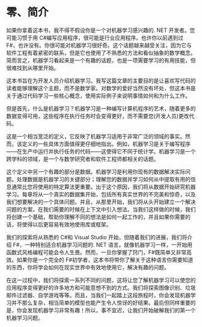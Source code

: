 # 零、简介

如果你拿着这本书，我不得不假设你是一个对机器学习感兴趣的. NET 开发者。您可能习惯于用 C#编写应用程序，很可能是行业应用程序。也许你以前遇到过 F#，也许没有。你很可能对机器学习很好奇。这个话题越来越受关注，因为它与软件工程有着紧密的联系，但是它也使用了不熟悉的方法和看似抽象的数学概念。简而言之，机器学习看起来是一个有趣的话题，也是一项需要学习的有用技能，但很难找到从哪里开始。

这本书旨在为开发人员介绍机器学习。我写这篇文章的主要目的是让喜欢写代码的读者能够理解这个主题，而不是数学家。对数学的爱好当然没有坏处，但这本书是关于通过代码学习一些核心概念，使用实际例子来说明事情如何和为什么工作。

但是首先，什么是机器学习？机器学习是一种编写计算机程序的艺术，随着更多的数据变得可用，这些程序在执行任务时会变得更好，而不需要您(开发人员)更改代码。

这是一个相当宽泛的定义，它反映了机器学习适用于非常广泛的领域的事实。然而，该定义的一些具体方面值得更仔细地指出。例如，机器学习是关于编写程序——在生产中运行并执行任务的代码——这使得它不同于统计学。机器学习是一个跨学科的领域，是一个与数学研究者和软件工程师都相关的话题。

这个定义中另一个有趣的部分是数据。机器学习是利用你现有的数据解决实际问题。处理数据是机器学习的关键部分；理解您的数据并学习如何从中提取有用的信息通常比您将使用的特定算法更重要。出于这个原因，我们将从数据开始研究机器学习。每章将从一个真实的数据集开始，包括所有真实世界的不完美和惊奇，以及我们想要解决的一个具体问题。并且，从那里开始，我们将从头开始建立一个解决问题的方案，在我们需要的时候在上下文中引入想法。当我们这样做的时候，我们将创建一个基础，帮助你理解不同的想法是如何一起工作的，并且如果你需要的话，将使得以后更容易有效地使用库或框架。

我们的探索将从熟悉的 C#和 Visual Studio 开始，但随着我们的进展，我们将介绍 F#，一种特别适合机器学习问题的. NET 语言。就像机器学习一样，一开始用函数式风格编程可能会令人生畏。然而，一旦你掌握了窍门，F#既简单又非常高效。如果你是一个完全的 F#初学者，这本书将带你了解关于这种语言你需要知道的东西，你将学会如何在现实世界中有效地使用它，解决有趣的问题。

在这一过程中，我们将探索一系列不同的问题，这将让您了解机器学习可以使您的应用程序变得更好的许多地方和可能意想不到的方式。我们将探索图像识别、垃圾邮件过滤器、自学游戏等等。而且，当我们一起踏上这段旅程时，你会发现机器学习并不那么复杂，相当简单的模型也能产生令人惊讶的好结果。最后但同样重要的是，你会发现机器学习非常有趣！所以，事不宜迟，让我们开始破解我们的第一个机器学习问题。